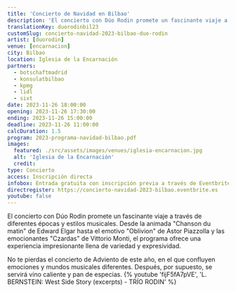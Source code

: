 ```yaml
---
title: 'Concierto de Navidad en Bilbao'
description: 'El concierto con Dúo Rodin promete un fascinante viaje a través de diferentes épocas y estilos musicales.'
translationKey: duorodinbil23
customSlug: concierto-navidad-2023-bilbao-duo-rodin
artist: [duorodin]
venue: [encarnacion]
city: Bilbao
location: Iglesia de la Encarnación
partners:
  - botschaftmadrid
  - konsulatbilbao
  - kpmg
  - lidl
  - sixt
date: 2023-11-26 18:00:00
opening: 2023-11-26 17:30:00
ending: 2023-11-26 15:00:00
deadline: 2023-11-26 11:00:00
calcDuration: 1.5
program: 2023-programa-navidad-bilbao.pdf
images:
  featured: ./src/assets/images/venues/iglesia-encarnacion.jpg
  alt: 'Iglesia de la Encarnación'
  credit:
type: Concierto
access: Inscripción directa
infobox: Entrada gratuita con inscripción previa a través de Eventbrite.
directregister: https://concierto-navidad-2023-bilbao.eventbrite.es
youtube: false
---
```


El concierto con Dúo Rodin promete un fascinante viaje a través de diferentes épocas y estilos musicales. Desde la animada "Chanson du matin" de Edward Elgar hasta el emotivo "Oblivion" de Astor Piazzolla y las emocionantes "Czardas" de Vittorio Monti, el programa ofrece una experiencia impresionante llena de variedad y expresividad.

No te pierdas el concierto de Adviento de este año, en el que confluyen emociones y mundos musicales diferentes. Después, por supuesto, se servirá vino caliente y pan de especias.
{% youtube 'fijF5fA7pVE', 'L. BERNSTEIN: West Side Story (excerpts) - TRÍO RODIN' %}
